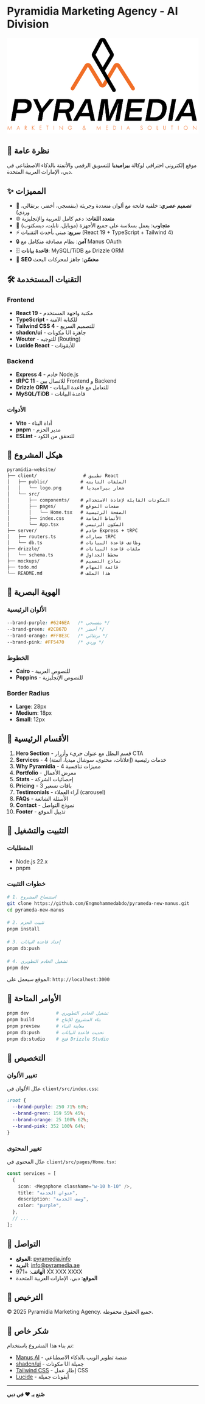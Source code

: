# Pyramidia Marketing Agency - AI Division

![Pyramidia Logo](./client/public/logo.png)

## 🚀 نظرة عامة

موقع إلكتروني احترافي لوكالة **بيراميديا** للتسويق الرقمي والأتمتة بالذكاء الاصطناعي في دبي، الإمارات العربية المتحدة.

## ✨ المميزات

- 🎨 **تصميم عصري**: خلفية فاتحة مع ألوان متعددة وجريئة (بنفسجي، أخضر، برتقالي، وردي)
- 🌐 **متعدد اللغات**: دعم كامل للعربية والإنجليزية
- 📱 **متجاوب**: يعمل بسلاسة على جميع الأجهزة (موبايل، تابلت، ديسكتوب)
- ⚡ **سريع**: مبني بأحدث التقنيات (React 19 + TypeScript + Tailwind 4)
- 🔒 **آمن**: نظام مصادقة متكامل مع Manus OAuth
- 🗄️ **قاعدة بيانات**: MySQL/TiDB مع Drizzle ORM
- 🎯 **SEO محسّن**: جاهز لمحركات البحث

## 🛠️ التقنيات المستخدمة

### Frontend
- **React 19** - مكتبة واجهة المستخدم
- **TypeScript** - للكتابة الآمنة
- **Tailwind CSS 4** - للتصميم السريع
- **shadcn/ui** - مكونات UI جاهزة
- **Wouter** - للتوجيه (Routing)
- **Lucide React** - للأيقونات

### Backend
- **Express 4** - خادم Node.js
- **tRPC 11** - للاتصال بين Frontend و Backend
- **Drizzle ORM** - للتعامل مع قاعدة البيانات
- **MySQL/TiDB** - قاعدة البيانات

### الأدوات
- **Vite** - أداة البناء
- **pnpm** - مدير الحزم
- **ESLint** - للتحقق من الكود

## 📂 هيكل المشروع

```
pyramidia-website/
├── client/                 # تطبيق React
│   ├── public/            # الملفات الثابتة
│   │   └── logo.png       # شعار بيراميديا
│   └── src/
│       ├── components/    # المكونات القابلة لإعادة الاستخدام
│       ├── pages/         # صفحات الموقع
│       │   └── Home.tsx   # الصفحة الرئيسية
│       ├── index.css      # الأنماط العامة
│       └── App.tsx        # المكون الرئيسي
├── server/                # خادم Express + tRPC
│   ├── routers.ts         # مسارات tRPC
│   └── db.ts              # وظائف قاعدة البيانات
├── drizzle/               # ملفات قاعدة البيانات
│   └── schema.ts          # مخطط الجداول
├── mockups/               # نماذج التصميم
├── todo.md                # قائمة المهام
└── README.md              # هذا الملف
```

## 🎨 الهوية البصرية

### الألوان الرئيسية

```css
--brand-purple: #6246EA   /* بنفسجي */
--brand-green: #2CB67D    /* أخضر */
--brand-orange: #FF8E3C   /* برتقالي */
--brand-pink: #FF5470     /* وردي */
```

### الخطوط

- **Cairo** - للنصوص العربية
- **Poppins** - للنصوص الإنجليزية

### Border Radius

- **Large**: 28px
- **Medium**: 18px
- **Small**: 12px

## 📄 الأقسام الرئيسية

1. **Hero Section** - قسم البطل مع عنوان جريء وأزرار CTA
2. **Services** - 4 خدمات رئيسية (إعلانات، محتوى، سوشال ميديا، أتمتة)
3. **Why Pyramidia** - 4 مميزات تنافسية
4. **Portfolio** - معرض الأعمال
5. **Stats** - إحصائيات الشركة
6. **Pricing** - 3 باقات تسعير
7. **Testimonials** - آراء العملاء (carousel)
8. **FAQs** - الأسئلة الشائعة
9. **Contact** - نموذج التواصل
10. **Footer** - تذييل الموقع

## 🚀 التثبيت والتشغيل

### المتطلبات

- Node.js 22.x
- pnpm

### خطوات التثبيت

```bash
# 1. استنساخ المشروع
git clone https://github.com/Engmohammedabdo/pyrameda-new-manus.git
cd pyrameda-new-manus

# 2. تثبيت الحزم
pnpm install

# 3. إعداد قاعدة البيانات
pnpm db:push

# 4. تشغيل الخادم التطويري
pnpm dev
```

الموقع سيعمل على: `http://localhost:3000`

## 📝 الأوامر المتاحة

```bash
pnpm dev          # تشغيل الخادم التطويري
pnpm build        # بناء المشروع للإنتاج
pnpm preview      # معاينة البناء
pnpm db:push      # تحديث قاعدة البيانات
pnpm db:studio    # فتح Drizzle Studio
```

## 🔧 التخصيص

### تغيير الألوان

عدّل الألوان في `client/src/index.css`:

```css
:root {
  --brand-purple: 250 71% 60%;
  --brand-green: 159 55% 45%;
  --brand-orange: 25 100% 62%;
  --brand-pink: 352 100% 64%;
}
```

### تغيير المحتوى

عدّل المحتوى في `client/src/pages/Home.tsx`:

```typescript
const services = [
  {
    icon: <Megaphone className="w-10 h-10" />,
    title: "عنوان الخدمة",
    description: "وصف الخدمة",
    color: "purple",
  },
  // ...
];
```

## 📱 التواصل

- **الموقع**: [pyramedia.info](https://pyramedia.info)
- **البريد**: info@pyramedia.ae
- **الهاتف**: +971 XX XXX XXXX
- **الموقع**: دبي، الإمارات العربية المتحدة

## 📄 الترخيص

© 2025 Pyramidia Marketing Agency. جميع الحقوق محفوظة.

## 🙏 شكر خاص

تم بناء هذا المشروع باستخدام:
- [Manus AI](https://manus.im) - منصة تطوير الويب بالذكاء الاصطناعي
- [shadcn/ui](https://ui.shadcn.com) - مكونات UI جميلة
- [Tailwind CSS](https://tailwindcss.com) - إطار عمل CSS
- [Lucide](https://lucide.dev) - أيقونات جميلة

---

**صُنع بـ ❤️ في دبي**
